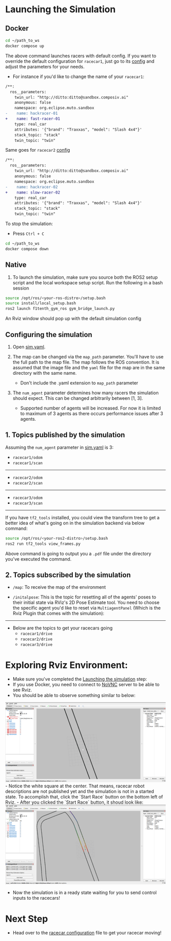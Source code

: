# Launching the Simulation
## Docker
```sh
cd ~/path_to_ws
docker compose up
```
The above command launches racers with default config. If you want to override the default configuration for `racecar1`, just go to its [config](../samples/racer1/racer.yaml) and adjust the parameters for your needs. 
- For instance if you'd like to change the name of your `racecar1`:

```diff
/**:
  ros__parameters:
    twin_url: "http://ditto:ditto@sandbox.composiv.ai"
    anonymous: false
    namespace: org.eclipse.muto.sandbox
-    name: hackracer-01
+    name: fast-racer-01
    type: real_car
    attributes: '{"brand": "Traxxas", "model": "Slash 4x4"}'
    stack_topic: "stack"
    twin_topic: "twin"
```

Same goes for `racecar2` [config](../samples/racer2/racer.yaml)
```diff
/**:
  ros__parameters:
    twin_url: "http://ditto:ditto@sandbox.composiv.ai"
    anonymous: false
    namespace: org.eclipse.muto.sandbox
-    name: hackracer-02
+    name: slow-racer-02
    type: real_car
    attributes: '{"brand": "Traxxas", "model": "Slash 4x4"}'
    stack_topic: "stack"
    twin_topic: "twin"
```

To stop the simulation:
- Press `Ctrl + C`
```sh
cd ~/path_to_ws
docker compose down
```

## Native
1. To launch the simulation, make sure you source both the ROS2 setup script and the local workspace setup script. Run the following in a bash session

```bash
source /opt/ros/<your-ros-distro>/setup.bash
source install/local_setup.bash
ros2 launch f1tenth_gym_ros gym_bridge_launch.py
```
An Rviz window should pop up with the default simulation config

## Configuring the simulation
1. Open [sim.yaml](../src/muto-multiagent-simulation/src/f1tenth_gym_ros/config/sim.yaml).
   
2. The map can be changed via the `map_path` parameter. You'll have to use the full path to the map file. The map follows the ROS convention. It is assumed that the image file and the `yaml` file for the map are in the same directory with the same name. 
   + Don't include the .yaml extension to `map_path` parameter
3. The `num_agent` parameter determines how many racers the simulation should expect. This can be changed arbitrarily between [1, 3].
   + Supported number of agents will be increased. For now it is limited to maximum of 3 agents as there occurs performance issues after 3 agents.

## 1. Topics published by the simulation
Assuming the `num_agent` parameter in [sim.yaml](../src/muto-multiagent-simulation/src/f1tenth_gym_ros/config/sim.yaml) is 3:
- `racecar1/odom` 
- `racecar1/scan` 
---
- `racecar2/odom` 
- `racecar2/scan` 
---
- `racecar3/odom` 
- `racecar3/scan` 
---

If you have `tf2_tools` installed, you could view the transform tree to get a better idea of what's going on in the simulation backend via below command:
```bash
source /opt/ros/<your-ros2-distro>/setup.bash
ros2 run tf2_tools view_frames.py
```
Above command is going to output you a `.pdf` file under the directory you've executed the command.

## 2. Topics subscribed by the simulation
- `/map`: To receive the map of the environment

- `/initalpose`: This is the topic for resetting all of the agents' poses to their initial state via RViz's 2D Pose Estimate tool. You need to choose the specific agent you'd like to reset via `MultiagentPanel` (Which is the Rviz Plugin that comes with the simulation):
--- 

+ Below are the topics to get your racecars going
    - `racecar1/drive`
    - `racecar2/drive`
    - `racecar3/drive`


# Exploring Rviz Environment:
- Make sure you've completed the [Launching the simulation](#launching-the-simulation) step:
- If you use Docker, you need to connect to [NoVNC](http://localhost:8080/vnc.html) server to be able to see Rviz.
- You should be able to observe something similar to below:
<img src="../assets/initial-sim.png"/>
- Notice the white square at the center. That means, racecar robot descriptions are not published yet and the simulation is not in a started state. To accomplish that, click the `Start Race` button on the bottom left of Rviz.
- After you clicked the `Start Race` button, it shoud look like:
<img src="../assets/started-sim.png" />

- Now the simulation is in a ready state waiting for you to send control inputs to the racecars!

# Next Step
- Head over to the [racecar configuration](step3-make-racecar-interact-with-f1tenth-gym.md) file to get your racecar moving!
